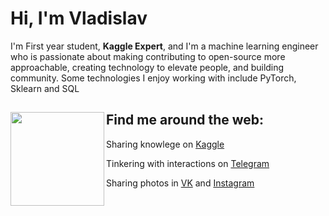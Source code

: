 # Hi, I'm Vladislav

I'm First year student, **Kaggle Expert**, and I'm a machine learning engineer who is passionate about making contributing to open-source more approachable, creating technology to elevate people, and building community. Some technologies I enjoy working with include PyTorch, Sklearn and SQL

##  Find me around the web: <a href="https://www.kaggle.com/lildatascientist"><img align="left" width="150" height="150" src="https://user-images.githubusercontent.com/55096567/147863049-2085f40e-0767-41d9-b86e-09764458af32.png"></a>

Sharing knowlege on <a href="https://www.kaggle.com/lildatascientist">Kaggle</a>

Tinkering with interactions on <a href="https://telegram.me/LilDataScientist">Telegram</a>

Sharing photos in <a href="https://vk.com/lildatascientist">VK</a> and <a href="https://www.instagram.com/lildatascientist">Instagram</a>
